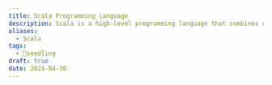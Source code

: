 ```yaml
---
title: Scala Programming Language
description: Scala is a high-level programming language that combines object-oriented and functional programming paradigms. It is designed to be concise, expressive, and scalable, making it suitable for a wide range of applications, from small scripts to large-scale distributed systems.
aliases:
  - Scala
tags:
  - 🌱seedling
draft: true
date: 2024-04-30
---
```


